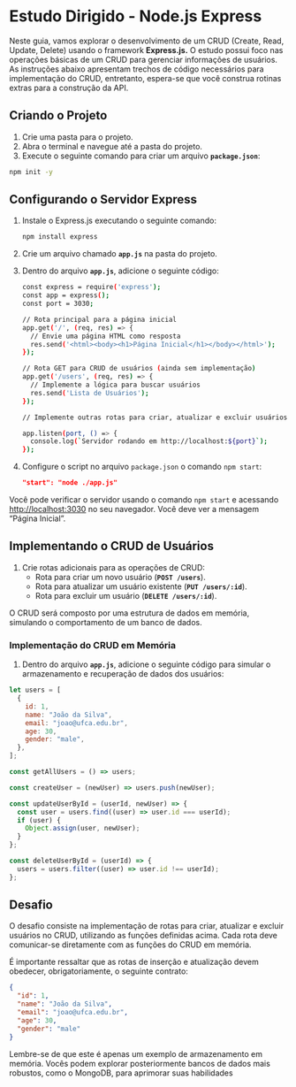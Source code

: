 # Estudo Dirigido - Node.js Express

Neste guia, vamos explorar o desenvolvimento de um CRUD (Create, Read, Update, Delete) usando o framework **Express.js.** O estudo possui foco nas operações básicas de um CRUD para gerenciar informações de usuários. As instruções abaixo apresentam trechos de código necessários para implementação do CRUD, entretanto, espera-se que você construa rotinas extras para a construção da API.

## Criando o Projeto

1. Crie uma pasta para o projeto.
2. Abra o terminal e navegue até a pasta do projeto.
3. Execute o seguinte comando para criar um arquivo **`package.json`**:

```bash
npm init -y
```

## Configurando o Servidor Express

1. Instale o Express.js executando o seguinte comando:

   ```bash
   npm install express
   ```

2. Crie um arquivo chamado **`app.js`** na pasta do projeto.
3. Dentro do arquivo **`app.js`**, adicione o seguinte código:

   ```bash
   const express = require('express');
   const app = express();
   const port = 3030;

   // Rota principal para a página inicial
   app.get('/', (req, res) => {
     // Envie uma página HTML como resposta
     res.send('<html><body><h1>Página Inicial</h1></body></html>');
   });

   // Rota GET para CRUD de usuários (ainda sem implementação)
   app.get('/users', (req, res) => {
     // Implemente a lógica para buscar usuários
     res.send('Lista de Usuários');
   });

   // Implemente outras rotas para criar, atualizar e excluir usuários

   app.listen(port, () => {
     console.log(`Servidor rodando em http://localhost:${port}`);
   });

   ```

4. Configure o script no arquivo `package.json` o comando `npm start`:

   ```json
   "start": "node ./app.js"
   ```

Você pode verificar o servidor usando o comando `npm start` e acessando [http://localhost:3030](http://localhost:3030/) no seu navegador. Você deve ver a mensagem “Página Inicial”.

## Implementando o CRUD de Usuários

1. Crie rotas adicionais para as operações de CRUD:
   - Rota para criar um novo usuário (**`POST /users`**).
   - Rota para atualizar um usuário existente (**`PUT /users/:id`**).
   - Rota para excluir um usuário (**`DELETE /users/:id`**).

O CRUD será composto por uma estrutura de dados em memória, simulando o comportamento de um banco de dados.

### **Implementação do CRUD em Memória**

1. Dentro do arquivo **`app.js`**, adicione o seguinte código para simular o armazenamento e recuperação de dados dos usuários:

```jsx
let users = [
  {
    id: 1,
    name: "João da Silva",
    email: "joao@ufca.edu.br",
    age: 30,
    gender: "male",
  },
];

const getAllUsers = () => users;

const createUser = (newUser) => users.push(newUser);

const updateUserById = (userId, newUser) => {
  const user = users.find((user) => user.id === userId);
  if (user) {
    Object.assign(user, newUser);
  }
};

const deleteUserById = (userId) => {
  users = users.filter((user) => user.id !== userId);
};
```

## **Desafio**

O desafio consiste na implementação de rotas para criar, atualizar e excluir usuários no CRUD, utilizando as funções definidas acima. Cada rota deve comunicar-se diretamente com as funções do CRUD em memória.

É importante ressaltar que as rotas de inserção e atualização devem obedecer, obrigatoriamente, o seguinte contrato:

```json
{
  "id": 1,
  "name": "João da Silva",
  "email": "joao@ufca.edu.br",
  "age": 30,
  "gender": "male"
}
```

Lembre-se de que este é apenas um exemplo de armazenamento em memória. Vocês podem explorar posteriormente bancos de dados mais robustos, como o MongoDB, para aprimorar suas habilidades
